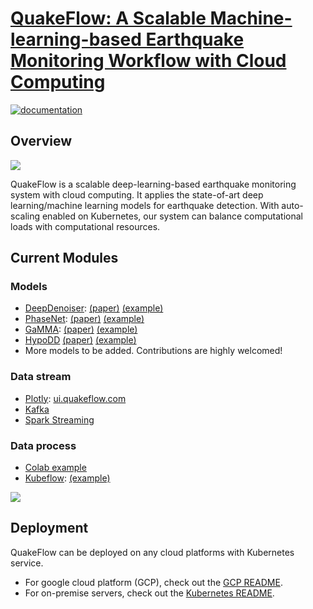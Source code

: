 <!-- <img src="https://raw.githubusercontent.com/wayneweiqiang/QuakeFlow/master/docs/assets/logo.png"> -->

# [QuakeFlow: A Scalable Machine-learning-based Earthquake Monitoring Workflow with Cloud Computing](https://ai4eps.github.io/QuakeFlow/)
[![documentation](https://github.com/wayneweiqiang/QuakeFlow/actions/workflows/docs.yml/badge.svg)](https://ai4eps.github.io/QuakeFlow/)

## Overview

![](https://raw.githubusercontent.com/wayneweiqiang/QuakeFlow/master/docs/assets/quakeflow_diagram.png)

QuakeFlow is a scalable deep-learning-based earthquake monitoring system with cloud computing. 
It applies the state-of-art deep learning/machine learning models for earthquake detection. 
With auto-scaling enabled on Kubernetes, our system can balance computational loads with computational resources. 

<!-- Checkout our Twitter Bot for realtime earthquake early warning at [@Quakeflow_Bot](https://twitter.com/QuakeFlow_bot). -->

## Current Modules 

### Models
- [DeepDenoiser](https://wayneweiqiang.github.io/DeepDenoiser/): [(paper)](https://arxiv.org/abs/1811.02695) [(example)](https://wayneweiqiang.github.io/DeepDenoiser/example_interactive/)
- [PhaseNet](https://wayneweiqiang.github.io/PhaseNet/): [(paper)](https://arxiv.org/abs/1803.03211) [(example)](https://wayneweiqiang.github.io/PhaseNet/example_interactive/)
- [GaMMA](https://wayneweiqiang.github.io/GaMMA/): [(paper)](https://arxiv.org/abs/2109.09008) [(example)](https://wayneweiqiang.github.io/GaMMA/example_interactive/)
- [HypoDD](https://www.ldeo.columbia.edu/~felixw/hypoDD.html) [(paper)](https://pubs.geoscienceworld.org/ssa/bssa/article-abstract/90/6/1353/120565/A-Double-Difference-Earthquake-Location-Algorithm?redirectedFrom=fulltext) [(example)](https://github.com/wayneweiqiang/QuakeFlow/blob/master/HypoDD/gamma2hypodd.py)
- More models to be added. Contributions are highly welcomed!
  
### Data stream
- [Plotly](https://dash.gallery/Portal/): [ui.quakeflow.com](http://ui.quakeflow.com)
- [Kafka](https://www.confluent.io/what-is-apache-kafka/) 
- [Spark Streaming](https://spark.apache.org/docs/latest/streaming-programming-guide.html)

### Data process
- [Colab example](https://colab.research.google.com/drive/19dC8-Vq0mv1Q9K-OS8VJf3xNEweKv4SN)
- [Kubeflow](https://www.kubeflow.org/): [(example)](https://wayneweiqiang.github.io/QuakeFlow/workflow/)

![](https://raw.githubusercontent.com/wayneweiqiang/QuakeFlow/master/docs/assets/quakeflow.gif)

## Deployment

QuakeFlow can be deployed on any cloud platforms with Kubernetes service.

- For google cloud platform (GCP), check out the [GCP README](gcp_readme.md).
- For on-premise servers, check out the [Kubernetes README](k8s_readme.md).

<!-- ## User-Facing Platform

### Streamlit Web App

<img src="https://i.imgur.com/xL696Yh.jpg" width="800px">


### Twitter Bot

<img src="https://i.imgur.com/50kVK4Q.png" width="400px"> -->

